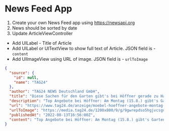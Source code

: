 # News Feed App

1. Create your own News Feed app using https://newsapi.org
2. News should be sorted by date
3. Update ArticleViewController
  - Add UILabel - Title of Article
  - Add UILabel or UITextView to show full text of Article. JSON field is - `content`
  - Add UIImageView using URL of image. JSON field is - `urlToImage`

```json
{
  "source": {
    "id": null,
    "name": "TAG24"
  },
  "author": "TAG24 NEWS Deutschland GmbH",
  "title": "Diese Sachen für den Garten gibt's bei Höffner gerade zu Hammerpreisen - TAG24",
  "description": "Top Angebote bei Höffner: Am Montag (15.8.) gibt's Gartenmöbel zu Hammerpreisen. Darunter Tische, Stühle, Balkonsets, Hocker, Hängesessel, Bänke, Pavillons.",
  "url": "https://www.tag24.de/anzeige/moebel-hoeffner-angebote-montag-15-08-2022-gartenmoebel-tische-liegen-sessel-hocker-2579019",
  "urlToImage": "https://media.tag24.de/1200x800/9/g/9gwrepdso5hgjvcsgum3z02h96nr1xei.jpg",
  "publishedAt": "2022-08-13T16:56:00Z",
  "content": "Top Angebote bei Höffner: Am Montag (15.8.) gibt's Gartenmöbel zu Hammerpreisen. Darunter Tische, Stühle, Balkonsets, Hocker, Hängesessel, Bänke, Pavillons.Deutschland Großer Abverkauf bei Höffner! A… [+6462 chars]"
}
```